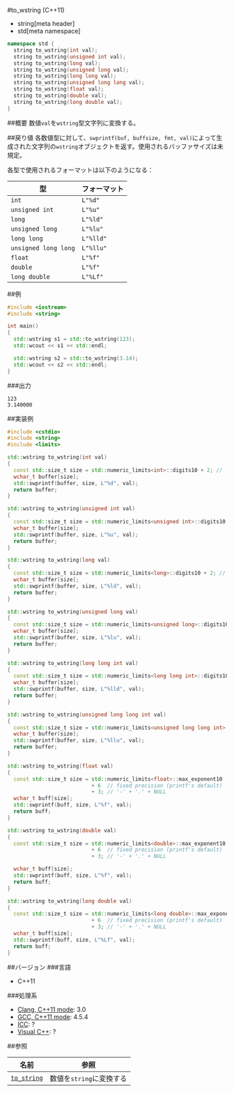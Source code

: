 #to_wstring (C++11)
* string[meta header]
* std[meta namespace]

```cpp
namespace std {
  string to_wstring(int val);
  string to_wstring(unsigned int val);
  string to_wstring(long val);
  string to_wstring(unsigned long val);
  string to_wstring(long long val);
  string to_wstring(unsigned long long val);
  string to_wstring(float val);
  string to_wstring(double val);
  string to_wstring(long double val);
}
```

##概要
数値`val`を`wstring`型文字列に変換する。


##戻り値
各数値型に対して、`swprintf(buf, buffsize, fmt, val)`によって生成された文字列の`wstring`オブジェクトを返す。使用されるバッファサイズは未規定。

各型で使用されるフォーマットは以下のようになる：

| 型                   | フォーマット  |
|----------------------|---------------|
| `int`                | `L"%d"`       |
| `unsigned int`       | `L"%u"`       |
| `long`               | `L"%ld"`      |
| `unsigned long`      | `L"%lu"`      |
| `long long`          | `L"%lld"`     |
| `unsigned long long` | `L"%llu"`     |
| `float`              | `L"%f"`       |
| `double`             | `L"%f"`       |
| `long double`        | `L"%Lf"`      |


##例
```cpp
#include <iostream>
#include <string>

int main()
{
  std::wstring s1 = std::to_wstring(123);
  std::wcout << s1 << std::endl;

  std::wstring s2 = std::to_wstring(3.14);
  std::wcout << s2 << std::endl;
}
```

###出力
```
123
3.140000
```

##実装例
```cpp
#include <cstdio>
#include <string>
#include <limits>

std::wstring to_wstring(int val)
{
  const std::size_t size = std::numeric_limits<int>::digits10 + 2; // '-' + NULL
  wchar_t buffer[size];
  std::swprintf(buffer, size, L"%d", val);
  return buffer;
}

std::wstring to_wstring(unsigned int val)
{
  const std::size_t size = std::numeric_limits<unsigned int>::digits10 + 1;
  wchar_t buffer[size];
  std::swprintf(buffer, size, L"%u", val);
  return buffer;
}

std::wstring to_wstring(long val)
{
  const std::size_t size = std::numeric_limits<long>::digits10 + 2; // '-' + NULL
  wchar_t buffer[size];
  std::swprintf(buffer, size, L"%ld", val);
  return buffer;
}

std::wstring to_wstring(unsigned long val)
{
  const std::size_t size = std::numeric_limits<unsigned long>::digits10 + 1;
  wchar_t buffer[size];
  std::swprintf(buffer, size, L"%lu", val);
  return buffer;
}

std::wstring to_wstring(long long int val)
{
  const std::size_t size = std::numeric_limits<long long int>::digits10 + 2; // '-' + NULL;
  wchar_t buffer[size];
  std::swprintf(buffer, size, L"%lld", val);
  return buffer;
}

std::wstring to_wstring(unsigned long long int val)
{
  const std::size_t size = std::numeric_limits<unsigned long long int>::digits10 + 1;
  wchar_t buffer[size];
  std::swprintf(buffer, size, L"%llu", val);
  return buffer;
}

std::wstring to_wstring(float val)
{
  const std::size_t size = std::numeric_limits<float>::max_exponent10
                           + 6  // fixed precision (printf's default)
                           + 3; // '-' + '.' + NULL
  wchar_t buff[size];
  std::swprintf(buff, size, L"%f", val);
  return buff;
}

std::wstring to_wstring(double val)
{
  const std::size_t size = std::numeric_limits<double>::max_exponent10
                           + 6  // fixed precision (printf's default)
                           + 3; // '-' + '.' + NULL

  wchar_t buff[size];
  std::swprintf(buff, size, L"%f", val);
  return buff;
}

std::wstring to_wstring(long double val)
{
  const std::size_t size = std::numeric_limits<long double>::max_exponent10
                           + 6  // fixed precision (printf's default)
                           + 3; // '-' + '.' + NULL
  wchar_t buff[size];
  std::swprintf(buff, size, L"%Lf", val);
  return buff;
}
```

##バージョン
###言語
- C++11

###処理系
- [Clang, C++11 mode](/implementation.md#clang): 3.0
- [GCC, C++11 mode](/implementation.md#gcc): 4.5.4
- [ICC](/implementation.md#icc): ?
- [Visual C++](/implementation.md#visual_cpp): ?

##参照

| 名前                          | 参照                     |
|-------------------------------|--------------------------|
| [`to_string`](./to_string.md) | 数値を`string`に変換する |

